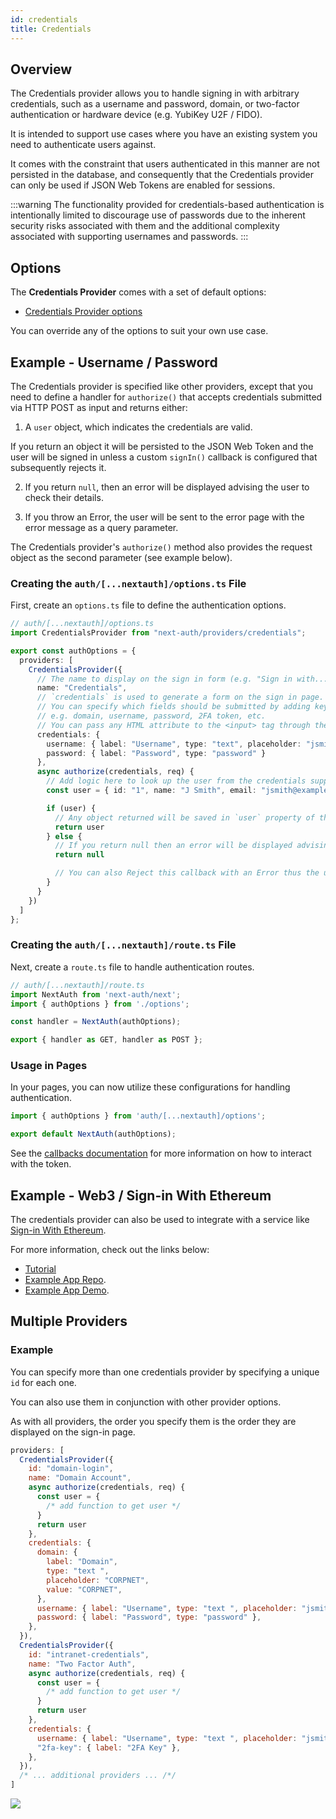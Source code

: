 ```yaml
---
id: credentials
title: Credentials
---
```

## Overview

The Credentials provider allows you to handle signing in with arbitrary credentials, such as a username and password, domain, or two-factor authentication or hardware device (e.g. YubiKey U2F / FIDO).

It is intended to support use cases where you have an existing system you need to authenticate users against.

It comes with the constraint that users authenticated in this manner are not persisted in the database, and consequently that the Credentials provider can only be used if JSON Web Tokens are enabled for sessions.

:::warning
The functionality provided for credentials-based authentication is intentionally limited to discourage use of passwords due to the inherent security risks associated with them and the additional complexity associated with supporting usernames and passwords.
:::

## Options

The **Credentials Provider** comes with a set of default options:

- [Credentials Provider options](https://github.com/nextauthjs/next-auth/blob/main/packages/core/src/providers/credentials.ts)

You can override any of the options to suit your own use case.

## Example - Username / Password

The Credentials provider is specified like other providers, except that you need to define a handler for `authorize()` that accepts credentials submitted via HTTP POST as input and returns either:

1. A `user` object, which indicates the credentials are valid.

If you return an object it will be persisted to the JSON Web Token and the user will be signed in unless a custom `signIn()` callback is configured that subsequently rejects it.

2. If you return `null`, then an error will be displayed advising the user to check their details.

3. If you throw an Error, the user will be sent to the error page with the error message as a query parameter.

The Credentials provider's `authorize()` method also provides the request object as the second parameter (see example below).

### Creating the `auth/[...nextauth]/options.ts` File

First, create an `options.ts` file to define the authentication options.

```typescript
// auth/[...nextauth]/options.ts
import CredentialsProvider from "next-auth/providers/credentials";

export const authOptions = {
  providers: [
    CredentialsProvider({
      // The name to display on the sign in form (e.g. "Sign in with...")
      name: "Credentials",
      // `credentials` is used to generate a form on the sign in page.
      // You can specify which fields should be submitted by adding keys to the `credentials` object.
      // e.g. domain, username, password, 2FA token, etc.
      // You can pass any HTML attribute to the <input> tag through the object.
      credentials: {
        username: { label: "Username", type: "text", placeholder: "jsmith" },
        password: { label: "Password", type: "password" }
      },
      async authorize(credentials, req) {
        // Add logic here to look up the user from the credentials supplied
        const user = { id: "1", name: "J Smith", email: "jsmith@example.com" }

        if (user) {
          // Any object returned will be saved in `user` property of the JWT
          return user
        } else {
          // If you return null then an error will be displayed advising the user to check their details.
          return null

          // You can also Reject this callback with an Error thus the user will be sent to the error page with the error message as a query parameter
        }
      }
    })
  ]
};
```

### Creating the `auth/[...nextauth]/route.ts` File

Next, create a `route.ts` file to handle authentication routes.

```typescript
// auth/[...nextauth]/route.ts
import NextAuth from 'next-auth/next';
import { authOptions } from './options';

const handler = NextAuth(authOptions);

export { handler as GET, handler as POST };
```

### Usage in Pages

In your pages, you can now utilize these configurations for handling authentication.

```js title="pages/api/auth/[...nextauth].js"
import { authOptions } from 'auth/[...nextauth]/options';

export default NextAuth(authOptions);
```

See the [callbacks documentation](/configuration/callbacks) for more information on how to interact with the token.

## Example - Web3 / Sign-in With Ethereum

The credentials provider can also be used to integrate with a service like [Sign-in With Ethereum](https://login.xyz).

For more information, check out the links below:

- [Tutorial](https://docs.login.xyz/integrations/nextauth.js)
- [Example App Repo](https://github.com/spruceid/siwe-next-auth-example).
- [Example App Demo](https://siwe-next-auth-example2.vercel.app/).

## Multiple Providers

### Example

You can specify more than one credentials provider by specifying a unique `id` for each one.

You can also use them in conjunction with other provider options.

As with all providers, the order you specify them is the order they are displayed on the sign-in page.

```js
providers: [
  CredentialsProvider({
    id: "domain-login",
    name: "Domain Account",
    async authorize(credentials, req) {
      const user = {
        /* add function to get user */
      }
      return user
    },
    credentials: {
      domain: {
        label: "Domain",
        type: "text ",
        placeholder: "CORPNET",
        value: "CORPNET",
      },
      username: { label: "Username", type: "text ", placeholder: "jsmith" },
      password: { label: "Password", type: "password" },
    },
  }),
  CredentialsProvider({
    id: "intranet-credentials",
    name: "Two Factor Auth",
    async authorize(credentials, req) {
      const user = {
        /* add function to get user */
      }
      return user
    },
    credentials: {
      username: { label: "Username", type: "text ", placeholder: "jsmith" },
      "2fa-key": { label: "2FA Key" },
    },
  }),
  /* ... additional providers ... /*/
]
```

![](/img/signin-complex.png)

